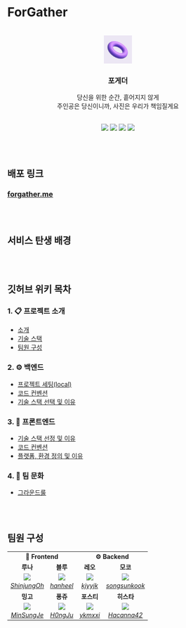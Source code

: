 # ForGather

<br/>

<div align="center">
  <img src="frontend/public/apple-touch-icon.png" width="64px" />
</div>

<h3 align="center">
    포게더
</h3>
<p align="center">
당신을 위한 순간, 흩어지지 않게
<br />
주인공은 당신이니까,
사진은 우리가 책임질게요
</p>
<br />

<div align="center">
  <img src="https://github.com/user-attachments/assets/e482e24a-6855-42c4-84b1-3a6db34e6eeb" width="23%" />
  <img src="https://github.com/user-attachments/assets/402cf510-b68b-4415-bed0-9fbb53509477" width="23%" />
  <img src="https://github.com/user-attachments/assets/aa1b8192-7776-4318-84e7-1a201dac7c93" width="23%" />
  <img src="https://github.com/user-attachments/assets/ffa08b83-7314-47b3-932f-6d2bfb51c748" width="23%" />
</div>

<br/><br />

## 배포 링크

### [forgather.me](https://forgather.me/)

<br/><br/>

## 서비스 탄생 배경

<br/><br/>

## 깃허브 위키 목차

### 1. 📋 프로젝트 소개
   - [소개](https://github.com/woowacourse-teams/2025-PhotoGather/wiki/%F0%9F%93%8B-%ED%94%84%EB%A1%9C%EC%A0%9D%ED%8A%B8-%EC%86%8C%EA%B0%9C#%EC%86%8C%EA%B0%9C)  
   - [기술 스택](https://github.com/woowacourse-teams/2025-PhotoGather/wiki/%F0%9F%93%8B-%ED%94%84%EB%A1%9C%EC%A0%9D%ED%8A%B8-%EC%86%8C%EA%B0%9C#%EA%B8%B0%EC%88%A0-%EC%8A%A4%ED%83%9D)  
   - [팀원 구성](https://github.com/woowacourse-teams/2025-PhotoGather/wiki/%F0%9F%93%8B-%ED%94%84%EB%A1%9C%EC%A0%9D%ED%8A%B8-%EC%86%8C%EA%B0%9C#%ED%8C%80%EC%9B%90-%EA%B5%AC%EC%84%B1)

### 2. ⚙️ 백엔드
   - [프로젝트 세팅(local)](https://github.com/woowacourse-teams/2025-PhotoGather/wiki/%E2%9A%99%EF%B8%8F-%EB%B0%B1%EC%97%94%EB%93%9C#-%ED%94%84%EB%A1%9C%EC%A0%9D%ED%8A%B8-%EC%84%B8%ED%8C%85local)  
   - [코드 컨벤션](https://github.com/woowacourse-teams/2025-PhotoGather/wiki/%E2%9A%99%EF%B8%8F-%EB%B0%B1%EC%97%94%EB%93%9C#-%EC%BD%94%EB%93%9C-%EC%BB%A8%EB%B2%A4%EC%85%98)  
   - [기술 스택 선택 및 이유](https://github.com/woowacourse-teams/2025-PhotoGather/wiki/%E2%9A%99%EF%B8%8F-%EB%B0%B1%EC%97%94%EB%93%9C#-%EA%B8%B0%EC%88%A0-%EC%8A%A4%ED%83%9D-%EC%84%A0%ED%83%9D-%EB%B0%8F-%EC%9D%B4%EC%9C%A0)

### 3. 🎨 프론트엔드
   - [기술 스택 선정 및 이유](https://github.com/woowacourse-teams/2025-PhotoGather/wiki/%F0%9F%8E%A8-%ED%94%84%EB%A1%A0%ED%8A%B8%EC%97%94%EB%93%9C#-%EA%B8%B0%EC%88%A0-%EC%8A%A4%ED%83%9D-%EC%84%A0%EC%A0%95-%EB%B0%8F-%EC%9D%B4%EC%9C%A0)  
   - [코드 컨벤션](https://github.com/woowacourse-teams/2025-PhotoGather/wiki/%F0%9F%8E%A8-%ED%94%84%EB%A1%A0%ED%8A%B8%EC%97%94%EB%93%9C#-%EC%BD%94%EB%93%9C-%EC%BB%A8%EB%B2%A4%EC%85%98)  
   - [플랫폼, 환경 정의 및 이유](https://github.com/woowacourse-teams/2025-PhotoGather/wiki/%F0%9F%8E%A8-%ED%94%84%EB%A1%A0%ED%8A%B8%EC%97%94%EB%93%9C#-%ED%94%8C%EB%9E%AB%ED%8F%BC-%ED%99%98%EA%B2%BD-%EC%A0%95%EC%9D%98-%EB%B0%8F-%EC%9D%B4%EC%9C%A0)

### 4. 🤝 팀 문화  
   - [그라운드룰](https://github.com/woowacourse-teams/2025-PhotoGather/wiki/%F0%9F%A4%9D-%ED%8C%80-%EB%AC%B8%ED%99%94#%EA%B7%B8%EB%9D%BC%EC%9A%B4%EB%93%9C%EB%A3%B0)

<br/><br/>

## 팀원 구성

<table>
    <tr align="center">
        <td colspan="2"><B>🎨 Frontend</B></td>
        <td colspan="2"><B>⚙️ Backend</B></td>
    </tr>
    <tr align="center">
        <td><B>루나</B></td>
        <td><B>블루</B></td>
        <td><B>레오</B></td>
        <td><B>모코</B></td>
    </tr>
    <tr align="center">
        <td>
            <img src="https://avatars.githubusercontent.com/u/97431021?v=4?size=100" width="100">
            <br>
            <a href="https://github.com/ShinjungOh"><I>ShinjungOh</I></a>
        </td>
        <td>
            <img src="https://avatars.githubusercontent.com/u/168459001?v=4?size=100" width="100">
            <br>
            <a href="https://github.com/hanheel"><I>hanheel</I></a>
        </td>
        <td>
            <img src="https://avatars.githubusercontent.com/u/124787447?v=4?size=100" width="100">
            <br>
            <a href="https://github.com/kjyyjk"><I>kjyyjk</I></a>
        </td>
        <td>
            <img src="https://avatars.githubusercontent.com/u/21010656?v=4?size=100" width="100">
            <br>
            <a href="https://github.com/songsunkook"><I>songsunkook</I></a>
        </td>
    </tr>
    <tr align="center">
        <td><B>밍고</B></td>
        <td><B>퐁쥬</B></td>
        <td><B>포스티</B></td>
        <td><B>히스타</B></td>
    </tr>
    <tr align="center">
        <td>
            <img src="https://avatars.githubusercontent.com/u/101497652?v=4?size=100" width="100">
            <br>
            <a href="https://github.com/MinSungJe"><I>MinSungJe</I></a>
        </td>
        <td>
            <img src="https://avatars.githubusercontent.com/u/106425326?v=4?size=100" width="100">
            <br>
            <a href="https://github.com/H0ngJu"><I>H0ngJu</I></a>
        </td>
        <td>
            <img src="https://avatars.githubusercontent.com/u/80245376?v=4?size=100" width="100">
            <br>
            <a href="https://github.com/ykmxxi"><I>ykmxxi</I></a>
        </td>
        <td>
            <img src="https://avatars.githubusercontent.com/u/42440498?v=4?size=100" width="100">
            <br>
            <a href="https://github.com/Hacanna42"><I>Hacanna42</I></a>
        </td>
    </tr>
</table>
